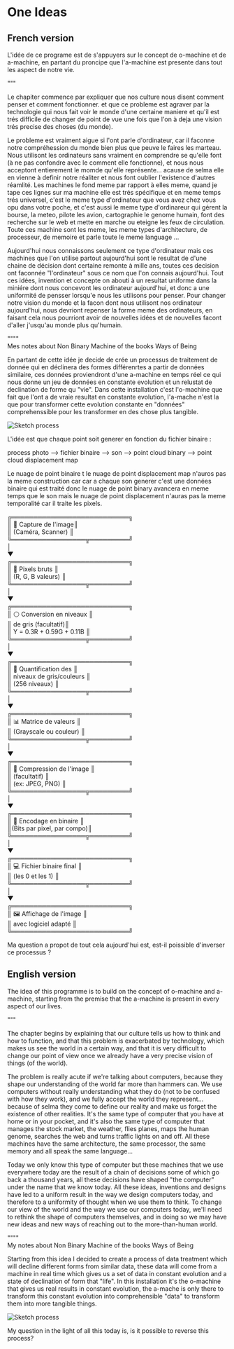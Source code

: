 # One Ideas 


## French version 

L'idée de ce programe est de s'appuyers sur le concept de o-machine et de a-machine, en partant du proncipe que l'a-machine est presente dans tout les aspect de notre vie.  
  
  
"""  

Le chapiter commence par expliquer que nos culture nous disent comment penser et comment fonctionner. et que ce probleme est agraver par la technologie qui nous fait voir le monde d'une certaine maniere et qu'il est trés difficile de changer de point de vue une fois que l'on à deja une vision trés precise des choses (du monde).

Le probleme est vraiment aigue si l'ont parle d'ordinateur, car il faconne notre compréhession du monde bien plus que peuve le faires les marteau. Nous utilisont les ordinateurs sans vraiment en comprendre se qu'elle font (à ne pas confondre avec le comment elle fonctionne), et nous nous acceptont entierement le momde qu'elle représente... acause de selma elle en vienne à definir notre réaliter et nous font oublier l'existence d'autres réamlité. Les machines le fond meme par rapport à elles meme, quand je tape ces lignes sur ma machine elle est trés spécifique et en meme temps trés universel, c'est le meme type d'ordinateur que vous avez chez vous opu dans votre poche, et c'est aussi le meme type d'ordinareur qui gérent la bourse, la meteo, pilote les avion, cartographie le genome humain, font des recherche sur le web et mette en marche ou eteigne les feux de circulation. Toute ces machine sont les meme, les meme types d'architecture, de processeur, de memoire et parle toute le meme language ...

Aujourd'hui nous connaissons seulement ce type d'ordinateur mais ces machines que l'on utilise partout aujourd'hui sont le resultat de d'une chaine de décision dont certaine remonte à mille ans, toutes ces decision ont faconnée "l'ordinateur" sous ce nom que l'on connais aujourd'hui. Tout ces idées, invention et concepte on abouti à un resultat uniforme dans la miniére dont nous concevont les ordinateur aujourd'hui, et donc a une uniformité de pensser lorsqu'e nous les utilisons pour penser. Pour changer notre vision du monde et la facon dont nous utilisont nos ordinateur aujourd'hui, nous devriont repenser la forme meme des ordinateurs, en faisant cela nous pourriont avoir de nouvelles idées et de nouvelles facont d'aller j'usqu'au monde plus qu'humain.

""""  
Mes notes about Non Binary Machine of the books Ways of Being
  
  
  
En partant de cette idée je decide de  crée un processus de traitement de donnée qui en déclinera des formes différenrtes a partir de données similaire, ces données proviendront d'une a-machine en temps réel ce qui nous donne un jeu de données en constante evolution et un relustat de declination de forme qu "vie". 
Dans cette installation c'est l'o-machine que fait que l'ont a de vraie resultat en constante evolution, l'a-mache n'est la que pour transformer cette evolution constante en "données" comprehenssible pour les transformer en des chose plus tangible.

![Sketch process](./ressources/data_Read/sketch.jpeg)





L'idée est que chaque point soit generer en fonction du fichier binaire :

process photo --> fichier binaire --> son --> point cloud binary --> point cloud displacement map 

Le nuage de point binaire t le nuage de point displacement map n'auros pas la meme construction car car a chaque son generer c'est une données binaire qui est traité donc le nuage de point binary avancera en meme temps que le son mais le nuage de point displacement n'auras pas la meme temporalité car il traite les pixels.   
  
  
  
  
╔═══════════════════════════╗  
║      📸 Capture de l'image║   
║     (Caméra, Scanner)     ║  
╚═════════════════╦═════════╝  
                  │  
                  ▼  
╔═══════════════════════════╗  
║ 🌈 Pixels bruts           ║  
║    (R, G, B valeurs)      ║  
╚═════════════════╦═════════╝  
                  │  
                  ▼  
╔═══════════════════════════╗  
║ ⚪ Conversion en niveaux  ║  
║       de gris (facultatif)║  
║ Y = 0.3R + 0.59G + 0.11B  ║  
╚═════════════════╦═════════╝  
                  │  
                  ▼  
╔═══════════════════════════╗  
║ 🔢 Quantification des     ║  
║ niveaux de gris/couleurs  ║  
║      (256 niveaux)        ║  
╚═════════════════╦═════════╝  
                  │  
                  ▼  
╔═══════════════════════════╗  
║ 📊 Matrice de valeurs     ║  
║ (Grayscale ou couleur)    ║  
╚═════════════════╦═════════╝  
                  │  
                  ▼  
╔═══════════════════════════╗  
║ 💾 Compression de l'image ║  
║     (facultatif)          ║  
║     (ex: JPEG, PNG)       ║  
╚═════════════════╦═════════╝  
                  │  
                  ▼  
╔═══════════════════════════╗  
║  📝 Encodage en binaire   ║  
║(Bits par pixel, par compo)║  
╚═════════════════╦═════════╝  
                  │  
                  ▼  
╔═══════════════════════════╗  
║ 💻 Fichier binaire final  ║  
║        (les 0 et les 1)   ║  
╚═════════════════╦═════════╝  
                  │  
                  ▼  
╔═══════════════════════════╗  
║ 🖼️ Affichage de l'image   ║  
║    avec logiciel adapté   ║  
╚═══════════════════════════╝  
  
  
Ma question a propot de tout cela aujourd'hui est, est-il poissible d'inverser ce processus ? 


## English version 


The idea of this programme is to build on the concept of o-machine and a-machine, starting from the premise that the a-machine is present in every aspect of our lives.  
  
  
  
"""

The chapter begins by explaining that our culture tells us how to think and how to function, and that this problem is exacerbated by technology, which makes us see the world in a certain way, and that it is very difficult to change our point of view once we already have a very precise vision of things (of the world).

The problem is really acute if we're talking about computers, because they shape our understanding of the world far more than hammers can. We use computers without really understanding what they do (not to be confused with how they work), and we fully accept the world they represent... because of selma they come to define our reality and make us forget the existence of other realities. It's the same type of computer that you have at home or in your pocket, and it's also the same type of computer that manages the stock market, the weather, flies planes, maps the human genome, searches the web and turns traffic lights on and off. All these machines have the same architecture, the same processor, the same memory and all speak the same language...

Today we only know this type of computer but these machines that we use everywhere today are the result of a chain of decisions some of which go back a thousand years, all these decisions have shaped "the computer" under the name that we know today. All these ideas, inventions and designs have led to a uniform result in the way we design computers today, and therefore to a uniformity of thought when we use them to think. To change our view of the world and the way we use our computers today, we'll need to rethink the shape of computers themselves, and in doing so we may have new ideas and new ways of reaching out to the more-than-human world.

""""  
My notes about Non Binary Machine of the books Ways of Being  
  
  
  
Starting from this idea I decided to create a process of data treatment which will decline different forms from similar data, these data will come from a machine in real time which gives us a set of data in constant evolution and a state of declination of form that "life". In this installation it's the o-machine that gives us real results in constant evolution, the a-mache is only there to transform this constant evolution into comprehensible "data" to transform them into more tangible things.


![Sketch process](./ressources/data_Read/sketch.jpeg)

My question in the light of all this today is, is it possible to reverse this process?

